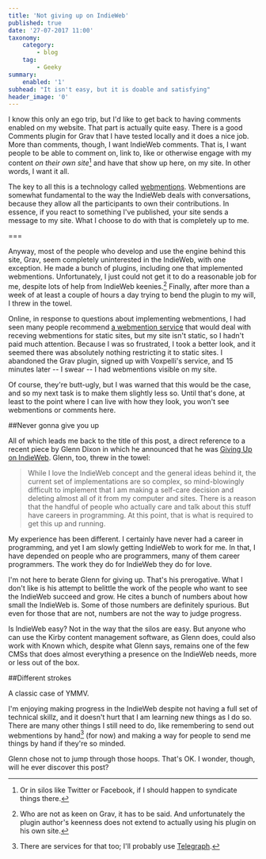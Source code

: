 ```yaml
---
title: 'Not giving up on IndieWeb'
published: true
date: '27-07-2017 11:00'
taxonomy:
    category:
        - blog
    tag:
        - Geeky
summary:
    enabled: '1'
subhead: "It isn't easy, but it is doable and satisfying"
header_image: '0'
---
```

I know this only an ego trip, but I'd like to get back to having comments enabled on my website. That part is actually quite easy. There is a good Comments plugin for Grav that I have tested locally and it does a nice job. More than comments, though, I want IndieWeb comments. That is, I want people to be able to comment on, link to, like or otherwise engage with my content *on their own site*[^1] and have that show up here, on my site. In other words, I want it all.

The key to all this is a technology called [webmentions](https://indieweb.org/webmention).  Webmentions are somewhat fundamental to the way the IndieWeb deals with conversations, because they allow all the participants to own their contributions. In essence, if you react to something I've published, your site sends a message to my site. What I choose to do with that is completely up to me.

===

Anyway, most of the people who develop and use the engine behind this site, Grav, seem completely uninterested in the IndieWeb, with one exception. He made a bunch of plugins, including one that implemented webmentions. Unfortunately, I just could not get it to do a reasonable job for me, despite lots of help from IndieWeb keenies.[^2] Finally, after more than a week of at least a couple of hours a day trying to bend the plugin to my will, I threw in the towel.

Online, in response to questions about implementing webmentions, I had seen many people recommend [a webmention service](https://webmention.herokuapp.com) that would deal with receving webmentions for static sites, but my site isn't static, so I hadn't paid much attention. Because I was so frustrated, I took a better look, and it seemed there was absolutely nothing restricting it to static sites. I abandoned the Grav plugin, signed up with Voxpelli's service, and 15 minutes later -- I swear -- I had webmentions visible on my site.

Of course, they're butt-ugly, but I was warned that this would be the case, and so my next task is to make them slightly less so. Until that's done, at least to the point where I can live with how they look, you won't see webmentions or comments here.

##Never gonna give you up

All of which leads me back to the title of this post, a direct reference to a recent piece by Glenn Dixon in which he announced that he was <a href="https://web.archive.org/web/20190405193525/https://glenn.thedixons.net/giving-up-on-indieweb/">Giving Up on IndieWeb</a>. Glenn, too, threw in the towel:

> While I love the IndieWeb concept and the general ideas behind it, the current set of implementations are so complex, so mind-blowingly difficult to implement that I am making a self-care decision and deleting almost all of it from my computer and sites. There is a reason that the handful of people who actually care and talk about this stuff have careers in programming. At this point, that is what is required to get this up and running.

My experience has been different. I certainly have never had a career in programming, and yet I am slowly getting IndieWeb to work for me. In that, I have depended on people who are programmers, many of them career programmers. The work they do for IndieWeb they do for love.

I'm not here to berate Glenn for giving up. That's his prerogative. What I don't like is his attempt to belittle the work of the people who want to see the IndieWeb succeed and grow. He cites a bunch of numbers about how small the IndieWeb is. Some of those numbers are definitely spurious. But even for those that are not, numbers are not the way to judge progress. 

Is IndieWeb easy? Not in the way that the silos are easy. But anyone who can use the Kirby content management software, as Glenn does, could also work with Known which, despite what Glenn says, remains one of the few CMSs that does almost everything a presence on the IndieWeb needs, more or less out of the box.

##Different strokes

A classic case of YMMV. 

I'm enjoying making progress in the IndieWeb despite not having a full set of technical skillz, and it doesn't hurt that I am learning new things as I do so. There are many other things I still need to do, like remembering to send out webmentions by hand[^3] (for now) and making a way for people to send me things by hand if they're so minded.

Glenn chose not to jump through those hoops. That's OK. I wonder, though, will he ever discover this post?

[^1]:Or in silos like Twitter or Facebook, if I should happen to syndicate things there. 

[^2]: Who are not as keen on Grav, it has to be said. And unfortunately the plugin author's keenness does not extend to actually using his plugin on his own site.

[^3]: There are services for that too; I'll probably use [Telegraph](https://telegraph.p3k.io).